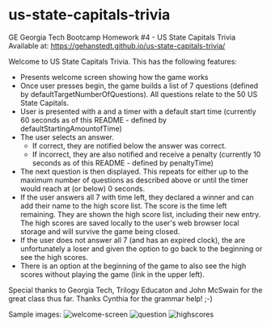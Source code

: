 # us-state-capitals-trivia
GE Georgia Tech Bootcamp Homework #4 - US State Capitals Trivia
Available at:  https://gehanstedt.github.io/us-state-capitals-trivia/

Welcome to US State Capitals Trivia.  This has the following features:
- Presents welcome screen showing how the game works
- Once user presses begin, the game builds a list of 7 questions (defined by defaultTargetNumberOfQuestions).  All questions relate to the 50 US State Capitals.
- User is presented with a and a timer with a default start time (currently 60 seconds as of this README - defined by defaultStartingAmountofTime)
- The user selects an answer. 
    - If correct, they are notified below the answer was correct.
    - If incorrect, they are also notified and receive a penalty (currently 10   seconds as of this README - defined by penaltyTime)
- The next question is then displayed.  This repeats for either up to the maximum number of questions as described above or until the timer would reach at (or below) 0 seconds.
- If the user answers all 7 with time left, they declared a winner and can add their name to the high score list.  The score is the time left remaining.  They are shown the high score list, including their new entry.  The high scores are saved locally to the user's web browser local storage and will survive the game being closed.
- If the user does not answer all 7 (and has an expired clock), the are unfortunately a loser and given the option to go back to the beginning or see the high scores.
- There is an option at the beginning of the game to also see the high scores without playing the game (link in the upper left).

Special thanks to Georgia Tech, Trilogy Educaton and John McSwain for the great class thus far.  Thanks Cynthia for the grammar help!  ;-)

Sample images:
![welcome-screen](https://github.com/gehanstedt/us-state-capitals-trivia/blob/main/images/welcome.jpg)
![question](https://github.com/gehanstedt/us-state-capitals-trivia/blob/main/images/question.jpg)
![highscores](https://github.com/gehanstedt/us-state-capitals-trivia/blob/main/images/highscores.jpg)
